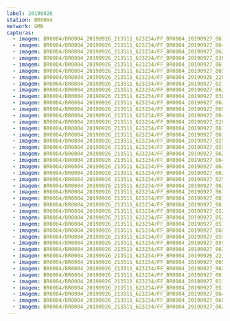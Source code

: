 ```yaml
---
label: 20190926
station: BR0004
network: GMN
capturas:
  - imagem: BR0004/BR0004_20190926_213511_623234/FF_BR0004_20190927_061519_944_0747264.fits_maxpixel.jpg
  - imagem: BR0004/BR0004_20190926_213511_623234/FF_BR0004_20190927_064824_936_0792320.fits_maxpixel.jpg
  - imagem: BR0004/BR0004_20190926_213511_623234/FF_BR0004_20190927_062021_991_0754176.fits_maxpixel.jpg
  - imagem: BR0004/BR0004_20190926_213511_623234/FF_BR0004_20190927_030614_355_0483840.fits_maxpixel.jpg
  - imagem: BR0004/BR0004_20190926_213511_623234/FF_BR0004_20190927_061959_354_0753664.fits_maxpixel.jpg
  - imagem: BR0004/BR0004_20190926_213511_623234/FF_BR0004_20190927_065100_715_0795904.fits_maxpixel.jpg
  - imagem: BR0004/BR0004_20190926_213511_623234/FF_BR0004_20190926_220442_333_0047616.fits_maxpixel.jpg
  - imagem: BR0004/BR0004_20190926_213511_623234/FF_BR0004_20190927_021114_382_0408576.fits_maxpixel.jpg
  - imagem: BR0004/BR0004_20190926_213511_623234/FF_BR0004_20190927_062603_851_0761856.fits_maxpixel.jpg
  - imagem: BR0004/BR0004_20190926_213511_623234/FF_BR0004_20190927_030428_764_0481536.fits_maxpixel.jpg
  - imagem: BR0004/BR0004_20190926_213511_623234/FF_BR0004_20190927_062420_956_0759552.fits_maxpixel.jpg
  - imagem: BR0004/BR0004_20190926_213511_623234/FF_BR0004_20190927_065231_252_0797952.fits_maxpixel.jpg
  - imagem: BR0004/BR0004_20190926_213511_623234/FF_BR0004_20190927_064905_562_0793344.fits_maxpixel.jpg
  - imagem: BR0004/BR0004_20190926_213511_623234/FF_BR0004_20190927_020631_028_0402176.fits_maxpixel.jpg
  - imagem: BR0004/BR0004_20190926_213511_623234/FF_BR0004_20190927_061925_674_0752896.fits_maxpixel.jpg
  - imagem: BR0004/BR0004_20190926_213511_623234/FF_BR0004_20190927_061902_774_0752384.fits_maxpixel.jpg
  - imagem: BR0004/BR0004_20190926_213511_623234/FF_BR0004_20190927_025252_286_0465664.fits_maxpixel.jpg
  - imagem: BR0004/BR0004_20190926_213511_623234/FF_BR0004_20190927_055402_725_0717824.fits_maxpixel.jpg
  - imagem: BR0004/BR0004_20190926_213511_623234/FF_BR0004_20190927_062238_214_0757248.fits_maxpixel.jpg
  - imagem: BR0004/BR0004_20190926_213511_623234/FF_BR0004_20190927_064929_146_0793856.fits_maxpixel.jpg
  - imagem: BR0004/BR0004_20190926_213511_623234/FF_BR0004_20190927_062529_564_0761088.fits_maxpixel.jpg
  - imagem: BR0004/BR0004_20190926_213511_623234/FF_BR0004_20190927_062054_674_0754944.fits_maxpixel.jpg
  - imagem: BR0004/BR0004_20190926_213511_623234/FF_BR0004_20190927_025304_085_0465920.fits_maxpixel.jpg
  - imagem: BR0004/BR0004_20190926_213511_623234/FF_BR0004_20190927_062010_408_0753920.fits_maxpixel.jpg
  - imagem: BR0004/BR0004_20190926_213511_623234/FF_BR0004_20190927_061204_281_0742656.fits_maxpixel.jpg
  - imagem: BR0004/BR0004_20190926_213511_623234/FF_BR0004_20190927_061602_760_0748288.fits_maxpixel.jpg
  - imagem: BR0004/BR0004_20190926_213511_623234/FF_BR0004_20190927_061153_664_0742400.fits_maxpixel.jpg
  - imagem: BR0004/BR0004_20190926_213511_623234/FF_BR0004_20190927_052300_711_0674816.fits_maxpixel.jpg
  - imagem: BR0004/BR0004_20190926_213511_623234/FF_BR0004_20190927_052312_244_0675072.fits_maxpixel.jpg
  - imagem: BR0004/BR0004_20190926_213511_623234/FF_BR0004_20190927_051125_686_0658688.fits_maxpixel.jpg
  - imagem: BR0004/BR0004_20190926_213511_623234/FF_BR0004_20190927_065242_072_0798208.fits_maxpixel.jpg
  - imagem: BR0004/BR0004_20190926_213511_623234/FF_BR0004_20190927_055103_099_0713728.fits_maxpixel.jpg
  - imagem: BR0004/BR0004_20190926_213511_623234/FF_BR0004_20190927_055351_445_0717568.fits_maxpixel.jpg
  - imagem: BR0004/BR0004_20190926_213511_623234/FF_BR0004_20190927_062043_353_0754688.fits_maxpixel.jpg
  - imagem: BR0004/BR0004_20190926_213511_623234/FF_BR0004_20190926_221543_586_0065280.fits_maxpixel.jpg
  - imagem: BR0004/BR0004_20190926_213511_623234/FF_BR0004_20190927_065037_827_0795392.fits_maxpixel.jpg
  - imagem: BR0004/BR0004_20190926_213511_623234/FF_BR0004_20190927_062301_018_0757760.fits_maxpixel.jpg
  - imagem: BR0004/BR0004_20190926_213511_623234/FF_BR0004_20190927_061947_246_0753408.fits_maxpixel.jpg
  - imagem: BR0004/BR0004_20190926_213511_623234/FF_BR0004_20190927_011323_626_0327936.fits_maxpixel.jpg
  - imagem: BR0004/BR0004_20190926_213511_623234/FF_BR0004_20190927_051457_752_0663552.fits_maxpixel.jpg
  - imagem: BR0004/BR0004_20190926_213511_623234/FF_BR0004_20190927_064916_665_0793600.fits_maxpixel.jpg
  - imagem: BR0004/BR0004_20190926_213511_623234/FF_BR0004_20190927_065026_689_0795136.fits_maxpixel.jpg
  - imagem: BR0004/BR0004_20190926_213511_623234/FF_BR0004_20190927_062311_665_0758016.fits_maxpixel.jpg
---
```

